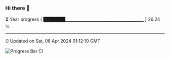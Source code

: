 ### Hi there 👋

⏳ Year progress { ███████▁▁▁▁▁▁▁▁▁▁▁▁▁▁▁▁▁▁▁▁▁▁▁ } 26.24 %

---

⏰ Updated on Sat, 06 Apr 2024 01:12:10 GMT

![Progress Bar CI](https://github.com/ZhaoGui/ZhaoGui/workflows/Progress%20Bar%20CI/badge.svg)
